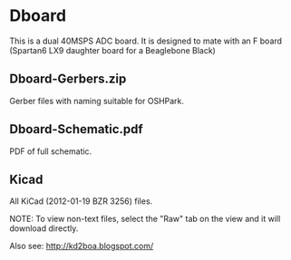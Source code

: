 
# Dboard
This is a dual 40MSPS ADC board.  It is designed to mate with an F board 
(Spartan6 LX9 daughter board for a Beaglebone Black)

## Dboard-Gerbers.zip
Gerber files with naming suitable for OSHPark.

## Dboard-Schematic.pdf
PDF of full schematic.

## Kicad
All KiCad (2012-01-19 BZR 3256) files.

NOTE: To view non-text files, select the "Raw" tab on the view and it will download directly.

Also see: http://kd2boa.blogspot.com/
